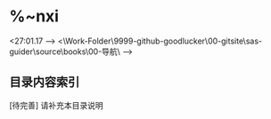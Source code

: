 # %~nxi

<27:01.17 -->
<\Work-Folder\9999-github-goodlucker\00-gitsite\sas-guider\source\books\00-导航\ -->

## 目录内容索引
[待完善] 请补充本目录说明
